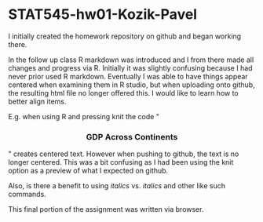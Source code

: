 # STAT545-hw01-Kozik-Pavel

I initially created the homework repository on github and began working there. 

In the follow up class R markdown was introduced and I from there made all changes and progress via R. Initially it was slightly confusing because I had never prior used R markdown. Eventually I was able to have things appear centered when examining them in R studio, but when uploading onto github, the resulting html file no longer offered this. I would like to learn how to better align items.

E.g. when using R and pressing knit the code "<center> <h3>GDP Across Continents</h3> </center>" creates centered text. However when pushing to github, the text is no longer centered. This was a bit confusing as I had been using the knit option as a preview of what I expected on github. 

Also, is there a benefit to using *italics* vs. <i> italics</i> and other like such commands.

This final  portion of the assignment was written via browser.
